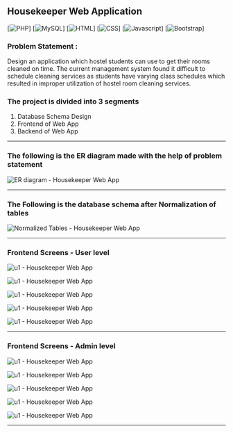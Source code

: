 ## Housekeeper Web Application
[![PHP](https://img.shields.io/badge/PHP-7.1-blue.svg)]
[![MySQL](https://img.shields.io/badge/MySQL-5.7-blue.svg)]
[![HTML](https://img.shields.io/badge/HTML-5-orange.svg)]
[![CSS](https://img.shields.io/badge/CSS-3-blue.svg)]
[![Javascript](https://img.shields.io/badge/Javascript-ES6-yellow.svg)]
[![Bootstrap](https://img.shields.io/badge/Bootstrap-4.3-blueviolet.svg)]

### Problem Statement : 
Design an application which hostel students can use to get their rooms cleaned on time. The current management system found it difficult to schedule cleaning services as students have varying class schedules which resulted in improper utilization of hostel room cleaning services.

### The project is divided into 3 segments
1. Database Schema Design
2. Frontend of Web App
3. Backend of Web App

----

### The following is the ER diagram made with the help of problem statement

![ER diagram - Housekeeper Web App](ERDiagram.png)

-------

### The Following is the database schema after Normalization of tables

![Normalized Tables - Housekeeper Web App](normtable.png)

--------------

### Frontend Screens - User level
![u1 - Housekeeper Web App](1.png)

![u1 - Housekeeper Web App](2.png)

![u1 - Housekeeper Web App](3.png)

![u1 - Housekeeper Web App](4.png)

![u1 - Housekeeper Web App](5.png)

--------------

### Frontend Screens - Admin level

![u1 - Housekeeper Web App](6.png)

![u1 - Housekeeper Web App](7.png)

![u1 - Housekeeper Web App](8.png)

![u1 - Housekeeper Web App](9.png)

![u1 - Housekeeper Web App](10.png)

------------------------
